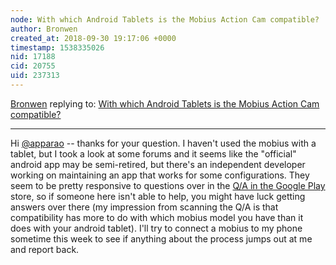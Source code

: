 ```yaml
---
node: With which Android Tablets is the Mobius Action Cam compatible?
author: Bronwen
created_at: 2018-09-30 19:17:06 +0000
timestamp: 1538335026
nid: 17188
cid: 20755
uid: 237313
---
```




[Bronwen](../profile/Bronwen) replying to: [With which Android Tablets is the Mobius Action Cam compatible?](../notes/apparao/09-29-2018/with-which-android-tablets-is-the-mobius-action-cam-compatible)

----
Hi [@apparao](/profile/apparao) -- thanks for your question. I haven't used the mobius with a tablet, but I took a look at some forums and it seems like the "official" android app may be semi-retired, but there's an independent developer working on maintaining an app that works for some configurations. They seem to be pretty responsive to questions over in the [Q/A in the Google Play ](https://play.google.com/store/apps/details?id=cz.chladek.mobiusactioncam&hl=en_US)store, so if someone here isn't able to help, you might have luck getting answers over there (my impression from scanning the Q/A is that compatibility has more to do with which mobius model you have than it does with your android tablet). I'll try to connect a mobius to my phone sometime this week to see if anything about the process jumps out at me and report back. 